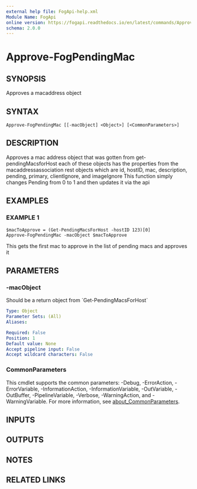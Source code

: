 ```yaml
---
external help file: FogApi-help.xml
Module Name: FogApi
online version: https://fogapi.readthedocs.io/en/latest/commands/Approve-FogPendingMac
schema: 2.0.0
---
```


# Approve-FogPendingMac

## SYNOPSIS
Approves a macaddress object

## SYNTAX

```
Approve-FogPendingMac [[-macObject] <Object>] [<CommonParameters>]
```

## DESCRIPTION
Approves a mac address object that was gotten from get-pendingMacsforHost
each of these objects has the properties from the macaddressassociation rest objects which are
id, hostID, mac, description, pending, primary, clientIgnore, and imageIgnore
This function simply changes Pending from 0 to 1 and then updates it via the api

## EXAMPLES

### EXAMPLE 1
```
$macToApprove = (Get-PendingMacsForHost -hostID 123)[0]
Approve-FogPendingMac -macObject $macToApprove
```

This gets the first mac to approve in the list of pending macs and approves it

## PARAMETERS

### -macObject
Should be a return object from \`Get-PendingMacsForHost\`

```yaml
Type: Object
Parameter Sets: (All)
Aliases:

Required: False
Position: 1
Default value: None
Accept pipeline input: False
Accept wildcard characters: False
```

### CommonParameters
This cmdlet supports the common parameters: -Debug, -ErrorAction, -ErrorVariable, -InformationAction, -InformationVariable, -OutVariable, -OutBuffer, -PipelineVariable, -Verbose, -WarningAction, and -WarningVariable. For more information, see [about_CommonParameters](http://go.microsoft.com/fwlink/?LinkID=113216).

## INPUTS

## OUTPUTS

## NOTES

## RELATED LINKS
